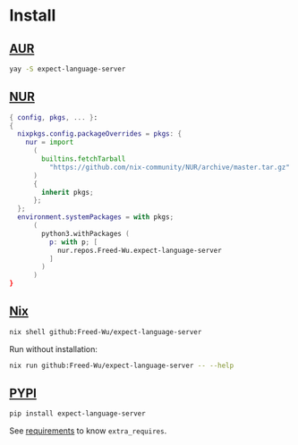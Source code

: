 # Install

## [AUR](https://aur.archlinux.org/packages/expect-language-server)

```sh
yay -S expect-language-server
```

## [NUR](https://nur.nix-community.org/repos/Freed-Wu)

```nix
{ config, pkgs, ... }:
{
  nixpkgs.config.packageOverrides = pkgs: {
    nur = import
      (
        builtins.fetchTarball
          "https://github.com/nix-community/NUR/archive/master.tar.gz"
      )
      {
        inherit pkgs;
      };
  };
  environment.systemPackages = with pkgs;
      (
        python3.withPackages (
          p: with p; [
            nur.repos.Freed-Wu.expect-language-server
          ]
        )
      )
}
```

## [Nix](https://nixos.org)

```sh
nix shell github:Freed-Wu/expect-language-server
```

Run without installation:

```sh
nix run github:Freed-Wu/expect-language-server -- --help
```

## [PYPI](https://pypi.org/project/expect-language-server)

```sh
pip install expect-language-server
```

See [requirements](requirements) to know `extra_requires`.
